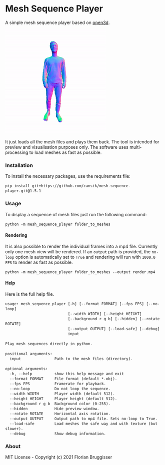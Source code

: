 # Mesh Sequence Player
A simple mesh sequence player based on [open3d](https://github.com/intel-isl/Open3D).

![person](readme/person_square.gif)

It just loads all the mesh files and plays them back. The tool is intended for preview and visualisation purposes only. The software uses multi-processing to load meshes as fast as possible.

### Installation
To install the necessary packages, use the requirements file:

```
pip install git+https://github.com/cansik/mesh-sequence-player.git@1.5.1
```

### Usage
To display a sequence of mesh files just run the following command:

```
python -m mesh_sequence_player folder_to_meshes
```

#### Rendering
It is also possible to render the individual frames into a mp4 file. Currently only one mesh view will be rendered. If an `output` path is provided, the `no-loop` option is automatically set to `True` and rendering will run with `1000.0 FPS` to render as fast as possible.

```
python -m mesh_sequence_player folder_to_meshes --output render.mp4
```

#### Help
Here is the full help file.

```
usage: mesh_sequence_player [-h] [--format FORMAT] [--fps FPS] [--no-loop]
                            [--width WIDTH] [--height HEIGHT]
                            [--background r g b] [--hidden] [--rotate ROTATE]
                            [--output OUTPUT] [--load-safe] [--debug]
                            input

Play mesh sequences directly in python.

positional arguments:
  input               Path to the mesh files (directory).

optional arguments:
  -h, --help          show this help message and exit
  --format FORMAT     File format (default *.obj).
  --fps FPS           Framerate for playback.
  --no-loop           Do not loop the sequence.
  --width WIDTH       Player width (default 512).
  --height HEIGHT     Player height (default 512).
  --background r g b  Background color (0-255).
  --hidden            Hide preview window.
  --rotate ROTATE     Horizontal axis rotation.
  --output OUTPUT     Output path to mp4 file. Sets no-loop to True.
  --load-safe         Load meshes the safe way and with texture (but slower).
  --debug             Show debug information.
```

### About
MIT License - Copyright (c) 2021 Florian Bruggisser
